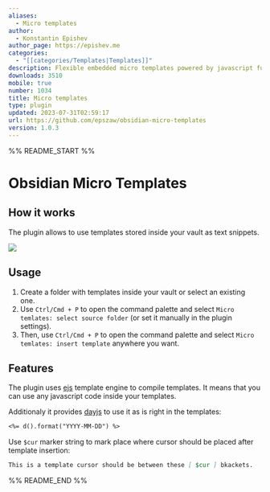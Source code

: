 ```yaml
---
aliases:
  - Micro templates
author:
  - Konstantin Epishev
author_page: https://epishev.me
categories:
  - "[[categories/Templates|Templates]]"
description: Flexible embedded micro templates powered by javascript functions
downloads: 3510
mobile: true
number: 1034
title: Micro templates
type: plugin
updated: 2023-07-31T02:59:17
url: https://github.com/epszaw/obsidian-micro-templates
version: 1.0.3
---
```


%% README_START %%

# Obsidian Micro Templates

## How it works

The plugin allows to use templates stored inside your vault as text snippets.

![](https://raw.githubusercontent.com/epszaw/obsidian-micro-templates/HEAD/static/demo.gif)

## Usage

1. Create a folder with templates inside your vault or select an existing one.
2. Use `Ctrl/Cmd + P` to open the command palette and select `Micro temlates: select source folder` (or set it manually in the plugin settings).
3. Then, use `Ctrl/Cmd + P` to open the command palette and select `Micro temlates: insert template` anywhere you want.

## Features

The plugin uses [ejs](https://ejs.co/) template engine to compile templates. It means that you can use any javascript code inside your templates.

Additionaly it provides [dayjs](https://day.js.org/) to use it as is right in the templates:

```md
<%= d().format("YYYY-MM-DD") %>
```

Use `$cur` marker string to mark place where cursor should be placed after template insertion:

```md
This is a template cursor should be between these [ $cur ] bkackets.
```


%% README_END %%